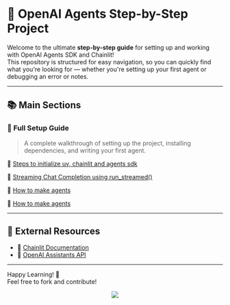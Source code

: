 
# 🌟 OpenAI Agents Step-by-Step Project

Welcome to the ultimate **step-by-step guide** for setting up and working with OpenAI Agents SDK and Chainlit!  
This repository is structured for easy navigation, so you can quickly find what you're looking for — whether you're setting up your first agent or debugging an error or notes.

---

## 📚 Main Sections

### 📘 Full Setup Guide
> A complete walkthrough of setting up the project, installing dependencies, and writing your first agent.

🔗 [Steps to initialize uv, chainlit and agents sdk](docs%2C%20notes%2C%20steps/README.md)

🔗 [Streaming Chat Completion using run_streamed()](docs%2C%20notes%2C%20steps/STREAMING-CHAT-COMPLETION-USING-RUN_STREAMED().md)

🔗 [How to make agents](docs%2C%20notes%2C%20steps/HOW-TO-MAKE-AGENTS.md)

🔗 [How to make agents](docs%2C%20notes%2C%20steps/CODE-UNDERSTANDING-OF-STREAMING-AND-CHAINLIT.md)

---

## 📎 External Resources

- 🧪 [Chainlit Documentation](https://docs.chainlit.io)
- 🤖 [OpenAI Assistants API](https://platform.openai.com/docs/assistants)

---

Happy Learning! 🚀  
Feel free to fork and contribute!


<p align="center">
  <img src="https://readme-typing-svg.herokuapp.com?color=6A5ACD&center=true&vCenter=true&lines=Documented+by+Jawaid+Ali;Thanks+for+Reading!" />
</p>


